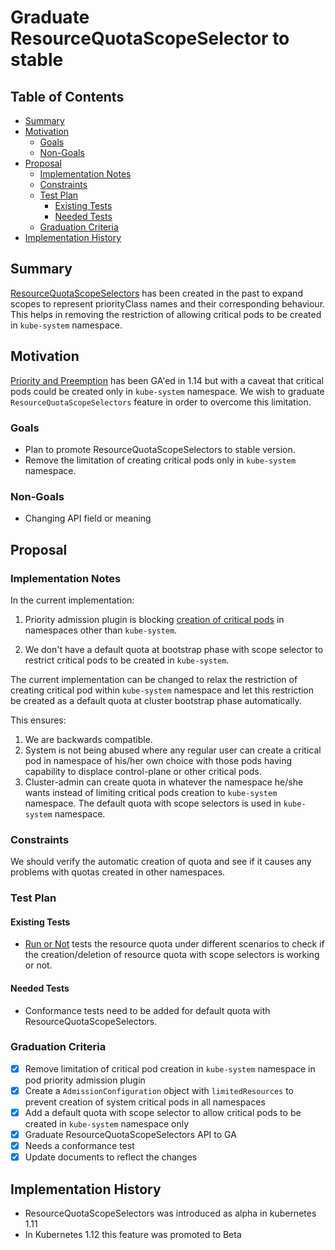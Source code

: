 # Graduate ResourceQuotaScopeSelector to stable

## Table of Contents

<!-- toc -->
- [Summary](#summary)
- [Motivation](#motivation)
  - [Goals](#goals)
  - [Non-Goals](#non-goals)
- [Proposal](#proposal)
  - [Implementation Notes](#implementation-notes)
  - [Constraints](#constraints)
  - [Test Plan](#test-plan)
    - [Existing Tests](#existing-tests)
    - [Needed Tests](#needed-tests)
  - [Graduation Criteria](#graduation-criteria)
- [Implementation History](#implementation-history)
<!-- /toc -->

## Summary

[ResourceQuotaScopeSelectors](https://kubernetes.io/docs/concepts/policy/resource-quotas/#resource-quota-per-priorityclass) has been created in the past to expand scopes to represent priorityClass names and their corresponding behaviour. This helps in removing the restriction of allowing critical pods to be created in `kube-system` namespace.

## Motivation

[Priority and Preemption](https://kubernetes.io/docs/concepts/configuration/pod-priority-preemption/) has been GA'ed in 1.14 but with a caveat that critical pods could be created only in `kube-system` namespace. We wish to graduate `ResourceQuotaScopeSelectors` feature in order to overcome this limitation.

### Goals

* Plan to promote ResourceQuotaScopeSelectors to stable version.
* Remove the limitation of creating critical pods only in `kube-system` namespace.

### Non-Goals

* Changing API field or meaning

## Proposal

### Implementation Notes

In the current implementation: 

1. Priority admission plugin is blocking [creation of critical pods](https://github.com/kubernetes/kubernetes/blob/90fbbee12950f336db2da94dda7beb87846f94e0/plugin/pkg/admission/priority/admission.go#L150) in namespaces other than `kube-system`.

2. We don't have a default quota at bootstrap phase with scope selector to restrict critical pods to be created in `kube-system`.

The current implementation can be changed to relax the restriction of creating critical pod within `kube-system` namespace and let this restriction be created as a default quota at cluster bootstrap phase automatically.

This ensures:

1. We are backwards compatible.
2. System is not being abused where any regular user can create a critical pod in namespace of his/her own choice with those pods having capability to  displace control-plane or other critical pods.
2. Cluster-admin can create quota in whatever the namespace he/she wants instead of limiting critical pods creation to `kube-system` namespace. The default quota with scope selectors is used in `kube-system` namespace.

### Constraints

We should verify the automatic creation of quota and see if it causes any problems with quotas created in other namespaces. 

### Test Plan

#### Existing Tests
- [Run or Not](https://github.com/kubernetes/kubernetes/blob/90fbbee12950f336db2da94dda7beb87846f94e0/test/e2e/apimachinery/resource_quota.go#L799) tests the resource quota under different scenarios to check if the creation/deletion of resource quota with scope selectors is working or not.

#### Needed Tests

- Conformance tests need to be added for default quota with ResourceQuotaScopeSelectors.

### Graduation Criteria

- [x] Remove limitation of critical pod creation in `kube-system` namespace in pod priority admission plugin
- [x] Create a `AdmissionConfiguration` object with `limitedResources` to prevent creation of system critical pods in all namespaces
- [x] Add a default quota with scope selector to allow critical pods to be created in `kube-system` namespace only
- [x] Graduate ResourceQuotaScopeSelectors API to GA
- [x] Needs a conformance test
- [x] Update documents to reflect the changes

## Implementation History

- ResourceQuotaScopeSelectors was introduced as alpha in kubernetes 1.11
- In Kubernetes 1.12 this feature was promoted to Beta
